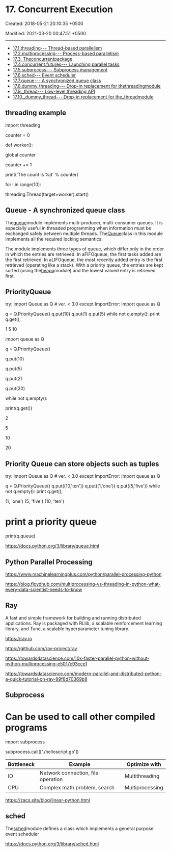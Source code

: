 # 17. Concurrent Execution

Created: 2018-05-21 20:10:35 +0500

Modified: 2021-03-20 00:47:51 +0500

---

- [17.1.threading--- Thread-based parallelism](https://docs.python.org/3/library/threading.html)
- [17.2.multiprocessing--- Process-based parallelism](https://docs.python.org/3/library/multiprocessing.html)
- [17.3. Theconcurrentpackage](https://docs.python.org/3/library/concurrent.html)
- [17.4.concurrent.futures--- Launching parallel tasks](https://docs.python.org/3/library/concurrent.futures.html)
- [17.5.subprocess--- Subprocess management](https://docs.python.org/3/library/subprocess.html)
- [17.6.sched--- Event scheduler](https://docs.python.org/3/library/sched.html)
- [17.7.queue--- A synchronized queue class](https://docs.python.org/3/library/queue.html)
- [17.8.dummy_threading--- Drop-in replacement for thethreadingmodule](https://docs.python.org/3/library/dummy_threading.html)
- [17.9._thread--- Low-level threading API](https://docs.python.org/3/library/_thread.html)
- [17.10._dummy_thread--- Drop-in replacement for the_threadmodule](https://docs.python.org/3/library/_dummy_thread.html)

## threading example

import threading

counter = 0

def worker():

global counter

counter += 1

print('The count is %d' % counter)

for i in range(10):

threading.Thread(target=worker).start()

## Queue - A synchronized queue class

The[queue](https://docs.python.org/3/library/queue.html#module-queue)module implements multi-producer, multi-consumer queues. It is especially useful in threaded programming when information must be exchanged safely between multiple threads. The[Queue](https://docs.python.org/3/library/queue.html#queue.Queue)class in this module implements all the required locking semantics.

The module implements three types of queue, which differ only in the order in which the entries are retrieved. In aFIFOqueue, the first tasks added are the first retrieved. In aLIFOqueue, the most recently added entry is the first retrieved (operating like a stack). With a priority queue, the entries are kept sorted (using the[heapq](https://docs.python.org/3/library/heapq.html#module-heapq)module) and the lowest valued entry is retrieved first.

## PriorityQueue

try:
import Queue as Q # ver. < 3.0
except ImportError:
import queue as Q

q = Q.PriorityQueue()
q.put(10)
q.put(1)
q.put(5)
while not q.empty():
print q.get(),

1 5 10

import queue as Q

q = Q.PriorityQueue()

q.put(10)

q.put(5)

q.put(2)

q.put(20)

while not q.empty():

print(q.get())

2

5

10

20

## Priority Queue can store objects such as tuples

try:
import Queue as Q # ver. < 3.0
except ImportError:
import queue as Q

q = Q.PriorityQueue()
q.put((10,'ten'))
q.put((1,'one'))
q.put((5,'five'))
while not q.empty():
print q.get(),

(1, 'one') (5, 'five') (10, 'ten')

# print a priority queue

print(q.queue)

<https://docs.python.org/3/library/queue.html>

## Python Parallel Processing

<https://www.machinelearningplus.com/python/parallel-processing-python>

<https://blog.floydhub.com/multiprocessing-vs-threading-in-python-what-every-data-scientist-needs-to-know>

## Ray

A fast and simple framework for building and running distributed applications. Ray is packaged with RLlib, a scalable reinforcement learning library, and Tune, a scalable hyperparameter tuning library.

<https://ray.io>

<https://github.com/ray-project/ray>

<https://towardsdatascience.com/10x-faster-parallel-python-without-python-multiprocessing-e5017c93cce1>

<https://towardsdatascience.com/modern-parallel-and-distributed-python-a-quick-tutorial-on-ray-99f8d70369b8>

## Subprocess

# Can be used to call other compiled programs

import subprocess

subprocess.call(['./helloscript.go'])

| **Bottleneck** | **Example**                        | **Optimize with** |
|----------------|------------------------------------|-------------------|
| IO             | Network connection, file operation | Multithreading    |
| CPU            | Complex math problem, search       | Multiprocessing   |

<https://zacs.site/blog/linear-python.html>

## sched

The[sched](https://docs.python.org/3/library/sched.html#module-sched)module defines a class which implements a general purpose event scheduler

<https://docs.python.org/3/library/sched.html>
